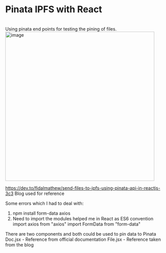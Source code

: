 # Pinata IPFS with React
<br>
Using pinata end points for testing the pining of files.

<img width="468" alt="image" src="https://user-images.githubusercontent.com/96490105/234174039-922527e2-a2d1-4862-8127-63a8d9a5e24e.png">

https://dev.to/fidalmathew/send-files-to-ipfs-using-pinata-api-in-reactjs-3c3
Blog used for reference

Some errors which I had to deal with:
1. npm install form-data axios
2. Need to import the modules helped me in React as ES6 convention
  import axios from "axios"
  import FormData from "form-data"
 
There are two components and both could be used to pin data to Pinata
Doc.jsx - Reference from official documentation
File.jsx - Reference taken from the blog
